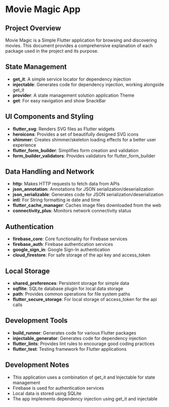 # Movie Magic App

## Project Overview

Movie Magic is a Simple Flutter application for browsing and discovering movies. This document
provides a
comprehensive explanation of each package used in the project and its purpose.

## State Management

- **get_it**: A simple service locator for dependency injection
- **injectable**: Generates code for dependency injection, working alongside get_it
- **provider**: A state management solution application Theme
- **get**: For easy navigation and show SnackBar

## UI Components and Styling

- **flutter_svg**: Renders SVG files as Flutter widgets
- **heroicons**: Provides a set of beautifully designed SVG icons
- **shimmer**: Creates shimmer/skeleton loading effects for a better user experience
- **flutter_form_builder**: Simplifies form creation and validation
- **form_builder_validators**: Provides validators for flutter_form_builder

## Data Handling and Network

- **http**: Makes HTTP requests to fetch data from APIs
- **json_annotation**: Annotations for JSON serialization/deserialization
- **json_serializable**: Generates code for JSON serialization/deserialization
- **intl**: For String formatting ie date and time
- **flutter_cache_manager**: Caches image files downloaded from the web
- **connectivity_plus**: Monitors network connectivity status

## Authentication

- **firebase_core**: Core functionality for Firebase services
- **firebase_auth**: Firebase authentication services
- **google_sign_in**: Google Sign-In authentication
- **cloud_firestore**: For safe storage of the api key and access_token

## Local Storage

- **shared_preferences**: Persistent storage for simple data
- **sqflite**: SQLite database plugin for local data storage
- **path**: Provides common operations for file system paths
- **flutter_secure_storage**: For local storage of access_token for the api calls

## Development Tools

- **build_runner**: Generates code for various Flutter packages
- **injectable_generator**: Generates code for dependency injection
- **flutter_lints**: Provides lint rules to encourage good coding practices
- **flutter_test**: Testing framework for Flutter applications

## Development Notes

- This application uses a combination of get_it and Injectable for state management
- Firebase is used for authentication services
- Local data is stored using SQLite
- The app implements dependency injection using get_it and injectable
